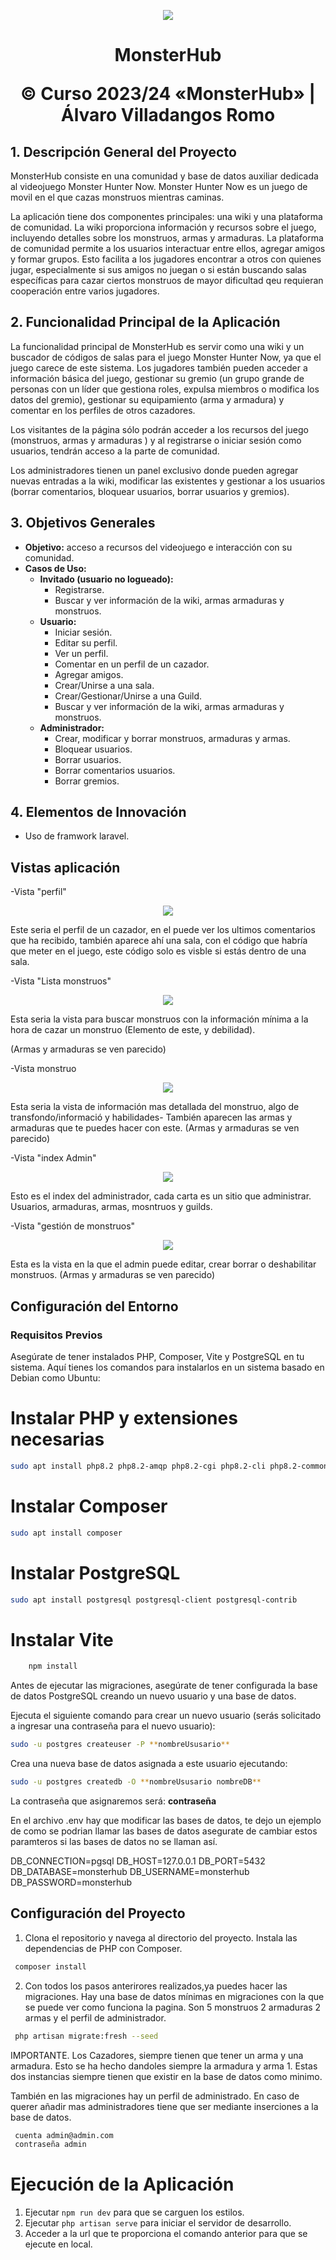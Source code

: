 <p align="center">
<img src="/public/img/monsterHubLogo.png">
</p>


<h1 align="center"> MonsterHub

<p align="center">
  &copy; Curso 2023/24 «MonsterHub» | Álvaro Villadangos Romo
</p>


## 1. Descripción General del Proyecto

MonsterHub consiste en una comunidad y base de datos auxiliar dedicada al videojuego Monster Hunter Now. Monster Hunter Now es un juego de movil en el que cazas monstruos mientras caminas. 

La aplicación tiene dos componentes principales: una wiki y una plataforma de comunidad. La wiki proporciona información y recursos sobre el juego, incluyendo detalles sobre los monstruos, armas y armaduras. La plataforma de comunidad permite a los usuarios interactuar entre ellos, agregar amigos y formar grupos. Esto facilita a los jugadores encontrar a otros con quienes jugar, especialmente si sus amigos no juegan o si están buscando salas específicas para cazar ciertos monstruos de mayor dificultad qeu requieran cooperación entre varios jugadores.

## 2. Funcionalidad Principal de la Aplicación

La funcionalidad principal de MonsterHub es servir como una wiki y un buscador de códigos de salas para el juego Monster Hunter Now, ya que el juego carece de este sistema. Los jugadores también pueden acceder a información básica del juego, gestionar su gremio (un grupo grande de personas con un líder que gestiona roles, expulsa miembros o modifica los datos del gremio), gestionar su equipamiento (arma y armadura) y comentar en los perfiles de otros cazadores.


Los visitantes de la página sólo podrán acceder a los recursos del juego (monstruos, armas y armaduras ) y al registrarse o iniciar sesión como usuarios, tendrán acceso a la parte de comunidad.


Los administradores tienen un panel exclusivo donde pueden agregar nuevas entradas a la wiki, modificar las existentes y gestionar a los usuarios (borrar comentarios, bloquear usuarios, borrar usuarios y gremios).

## 3. Objetivos Generales

- **Objetivo:** acceso a recursos del videojuego e interacción con su comunidad.
- **Casos de Uso:**
  - **Invitado (usuario no logueado):**
    - Registrarse.
    - Buscar y ver información de la wiki, armas armaduras y monstruos.
  - **Usuario:**
    - Iniciar sesión.
    - Editar su perfil.
    - Ver un perfil.
    - Comentar en un perfil de un cazador.
    - Agregar amigos.
    - Crear/Unirse a una sala. 
    - Crear/Gestionar/Unirse a una Guild.
    - Buscar y ver información de la wiki, armas armaduras y monstruos.
  - **Administrador:**
    - Crear, modificar y borrar monstruos, armaduras y armas.
    - Bloquear usuarios.
    - Borrar usuarios.
    - Borrar comentarios usuarios.
    - Borrar gremios.

## 4. Elementos de Innovación

- Uso de framwork laravel.


## Vistas aplicación

-Vista "perfil" 

<p align="center">
<img src="/public/img/vistaPerfil.png">
</p>

Este seria el perfil de un cazador, en el puede ver los ultimos comentarios que ha recibido, también aparece ahí una sala, con el código que habría que meter en el juego, este código solo es visble si estás dentro de una sala. 

-Vista "Lista monstruos" 

<p align="center">
<img src="/public/img/vistaListaMonstruos.png">
</p>

Esta seria la vista para buscar monstruos con la información mínima a la hora de cazar un monstruo (Elemento de este, y debilidad).

(Armas y armaduras se ven parecido)

-Vista monstruo 
<p align="center">
<img src="/public/img/vistaMonstruo.png">
</p>

Esta seria la vista de información mas detallada del monstruo, algo de transfondo/informació y habilidades- También aparecen las armas y armaduras que te puedes hacer con este.  (Armas y armaduras se ven parecido)


-Vista "index Admin" 
<p align="center">
<img src="/public/img/vistaAdmin.png">

Esto es el index del administrador, cada carta es un sitio que administrar. Usuarios, armaduras, armas, mosntruos y guilds.


-Vista  "gestión de monstruos" 
<p align="center">
<img src="/public/img/vistaAdminMonsters.png">

Esta es la vista en la que el admin puede editar, crear borrar o deshabilitar monstruos. (Armas y armaduras se ven parecido)

## Configuración del Entorno
### Requisitos Previos

Asegúrate de tener instalados PHP, Composer, Vite y PostgreSQL en tu sistema. Aquí tienes los comandos para instalarlos en un sistema basado en Debian como Ubuntu:

# Instalar PHP y extensiones necesarias
```bash
sudo apt install php8.2 php8.2-amqp php8.2-cgi php8.2-cli php8.2-common php8.2-curl php8.2-fpm php8.2-gd php8.2-igbinary php8.2-intl php8.2-mbstring php8.2-opcache php8.2-pgsql php8.2-readline php8.2-redis php8.2-sqlite3 php8.2-xml php8.2-zip php8.2-bcmath php8.2-gmp php-imagick
```
# Instalar Composer
```bash
sudo apt install composer
```

# Instalar PostgreSQL
```bash 
sudo apt install postgresql postgresql-client postgresql-contrib
```


# Instalar Vite
```bash 
    npm install
```

Antes de ejecutar las migraciones, asegúrate de tener configurada la base de datos PostgreSQL creando un nuevo usuario y una base de datos.

Ejecuta el siguiente comando para crear un nuevo usuario (serás solicitado a ingresar una contraseña para el nuevo usuario): 
```bash 
sudo -u postgres createuser -P **nombreUsusario**
```
Crea una nueva base de datos asignada a este usuario ejecutando: 
```bash 
sudo -u postgres createdb -O **nombreUsusario nombreDB**
```
La contraseña que asignaremos será: **contraseña**


En el archivo .env  hay que modificar las bases de datos, te dejo un ejemplo de como se podrian llamar las bases de datos asegurate de cambiar estos paramteros si las bases de datos no se llaman así.

DB_CONNECTION=pgsql
DB_HOST=127.0.0.1
DB_PORT=5432
DB_DATABASE=monsterhub
DB_USERNAME=monsterhub
DB_PASSWORD=monsterhub


## Configuración del Proyecto

1. Clona el repositorio y navega al directorio del proyecto. Instala las dependencias de PHP con Composer.
```bash
 composer install
```

2. Con todos los pasos anterirores realizados,ya puedes hacer las migraciones. Hay una base de datos mínimas en migraciones con la que  se puede ver como funciona la pagina. Son 5 monstruos 2 armaduras 2 armas y el perfil de administrador.

```bash
 php artisan migrate:fresh --seed
```
IMPORTANTE. Los Cazadores, siempre tienen que tener un arma y una armadura. Esto se ha hecho dandoles siempre la armadura y arma 1. Estas dos instancias siempre tienen que existir en la base de datos como minimo. 

También en las migraciones hay un perfil de administrado. En caso de querer añadir mas administradores tiene que ser mediante inserciones a la base de datos.

```bash
 cuenta admin@admin.com
 contraseña admin
```



# Ejecución de la Aplicación

1. Ejecutar `npm run dev` para que se carguen los estilos.
1. Ejecutar `php artisan serve` para iniciar el servidor de desarrollo.
2. Acceder a la url que te proporciona el comando anterior para que se ejecute en local.